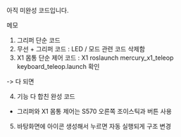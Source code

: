 아직 미완성 코드입니다.

메모
1. 그리퍼 단순 코드
2. 무선 + 그리퍼 코드 : LED / 모드 관련 코드 삭제함 
3. X1 몸통 단순 제어 코드 : X1 roslaunch mercury_x1_teleop keyboard_teleop.launch 확인

-> 다 되면

4. 기능 다 합친 완성 코드 
- 그리퍼와 X1 몸통 제어는 S570 오른쪽 조이스틱과 버튼 사용
5. 바탕화면에 아이콘 생성해서 누르면 자동 실행되게 구조 변경

